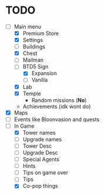 # TODO
 - [ ] Main menu
   - [x] Premium Store
   - [x] Settings
   - [ ] Buildings
   - [x] Chest
   - [ ] Mailman
   - [ ] BTD5 Sign
     - [x] Expansion
     - [ ] Vanilla
   - [x] Lab
   - [x] Temple
     -  Random missions (**No**)
   - Achievements (idk wont do)
- [x] Maps
- [ ] Events like Bloonvasion and quests
- [ ] In Game
  - [x] Tower names
  - [ ] Upgrade names
  - [ ] Tower Desc
  - [ ] Upgrade Desc
  - [ ] Special Agents
  - [ ] Hints
  - [ ] Tips on game over
  - [ ] Tips
  - [x] Co-pop things
